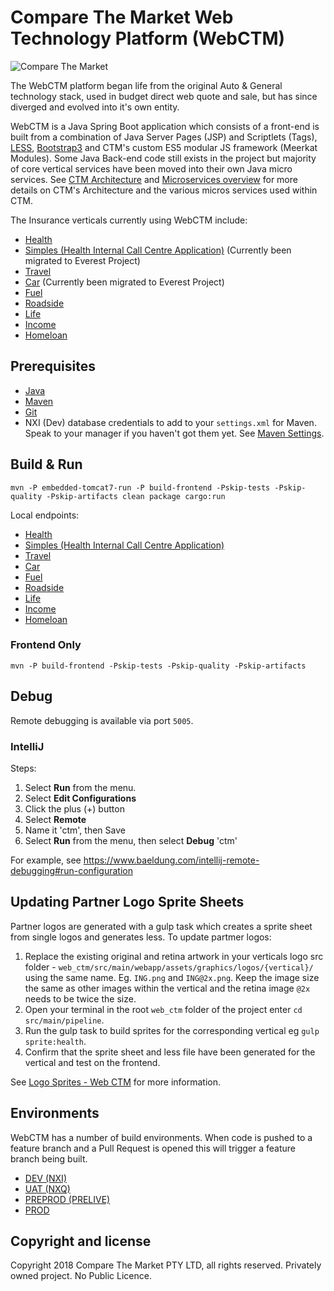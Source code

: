 # Compare The Market Web Technology Platform (WebCTM)

![Compare The Market](https://i.imgur.com/AprqyZd.png "Compare The Market Logo")

The WebCTM platform began life from the original Auto & General technology stack, used in budget direct web quote and sale, but has since diverged and evolved into it's own entity.

WebCTM is a Java Spring Boot application which consists of a front-end is built from a combination of Java Server Pages (JSP) and Scriptlets (Tags), [LESS](http://lesscss.org/), [Bootstrap3](http://getbootstrap.com) and CTM's custom ES5 modular JS framework (Meerkat Modules). Some Java Back-end code still exists in the project but majority of core vertical services have been moved into their own Java micro services. See [CTM Architecture](http://confluence:8090/display/CM/CtM+Architecture) and [Microservices overview](http://confluence:8090/display/CM/Microservices+overview) for more details on CTM's Architecture and the various micros services used within CTM.

The Insurance verticals currently using WebCTM include:
* [Health](https://secure.comparethemarket.com.au/ctm/health_quote_v4.jsp)
* [Simples (Health Internal Call Centre Application)](https://secure.comparethemarket.com.au/ctm/simples.jsp) (Currently been migrated to Everest Project)
* [Travel](https://secure.comparethemarket.com.au/ctm/travel_quote.jsp)
* [Car](https://secure.comparethemarket.com.au/ctm/car_quote.jsp) (Currently been migrated to Everest Project)
* [Fuel](https://secure.comparethemarket.com.au/ctm/fuel_quote.jsp)
* [Roadside](https://secure.comparethemarket.com.au/ctm/roadside_quote.jsp)
* [Life](https://secure.comparethemarket.com.au/ctm/life_quote.jsp)
* [Income](https://secure.comparethemarket.com.au/ctm/ip_quote.jsp)
* [Homeloan](https://secure.comparethemarket.com.au/ctm/homeloan_quote.jsp)

## Prerequisites
* [Java](http://www.oracle.com/technetwork/java/javase/downloads/jdk8-downloads-2133151.html)
* [Maven](https://maven.apache.org/download.cgi)
* [Git](https://git-scm.com/)
* NXI (Dev) database credentials to add to your `settings.xml` for Maven. Speak to your manager if you haven't got them yet. See [Maven Settings](https://ctmaus.atlassian.net/wiki/spaces/IT/pages/28147859/Setting+up+IntelliJ+WebCTM+Mac+OS+X+Ubuntu+16.04#Maven-Settings).

## Build & Run

```
mvn -P embedded-tomcat7-run -P build-frontend -Pskip-tests -Pskip-quality -Pskip-artifacts clean package cargo:run
```

Local endpoints:

* [Health](http://localhost:8080/ctm/health_quote_v4.jsp)
* [Simples (Health Internal Call Centre Application)](http://localhost:8080/ctm/simples.jsp)
* [Travel](http://localhost:8080/ctm/travel_quote.jsp)
* [Car](http://localhost:8080/ctm/car_quote.jsp)
* [Fuel](http://localhost:8080/ctm/fuel_quote.jsp)
* [Roadside](http://localhost:8080/ctm/roadside_quote.jsp)
* [Life](http://localhost:8080/ctm/life_quote.jsp)
* [Income](http://localhost:8080/ctm/ip_quote.jsp)
* [Homeloan](http://localhost:8080/ctm/homeloan_quote.jsp)

### Frontend Only

```
mvn -P build-frontend -Pskip-tests -Pskip-quality -Pskip-artifacts
```

## Debug

Remote debugging is available via port `5005`.

### IntelliJ

Steps:

1. Select **Run** from the menu.
2. Select **Edit Configurations**
3. Click the plus (+) button
4. Select **Remote**
5. Name it 'ctm', then Save
6. Select **Run** from the menu, then select **Debug** 'ctm'

For example, see https://www.baeldung.com/intellij-remote-debugging#run-configuration

## Updating Partner Logo Sprite Sheets
Partner logos are generated with a gulp task which creates a sprite sheet from single logos and generates less. To update partmer logos:
1. Replace the existing original and retina artwork in your verticals logo src folder - `web_ctm/src/main/webapp/assets/graphics/logos/{vertical}/` using the same name. Eg. `ING.png` and `ING@2x.png`. Keep the image size the same as other images within the vertical and the retina image `@2x` needs to be twice the size.
2. Open your terminal in the root `web_ctm` folder of the project enter `cd src/main/pipeline`.
3. Run the gulp task to build sprites for the corresponding vertical eg `gulp sprite:health`.
4. Confirm that the sprite sheet and less file have been generated for the vertical and test on the frontend.

See [Logo Sprites - Web CTM](http://confluence:8090/display/CM/Logo+Sprites+-+Web+CTM) for more information.

## Environments
WebCTM has a number of build environments. When code is pushed to a feature branch and a Pull Request is opened this will trigger a feature branch being built.

* [DEV (NXI)](http://ctm-vpc-41-web-ctm-01.dev.comparethemarket.cloud/launcher/)
* [UAT (NXQ)](http://nxq.secure.comparethemarket.com.au/ctm/)
* [PREPROD (PRELIVE)](https://prelive.secure.comparethemarket.com.au/ctm/)
* [PROD](https://secure.comparethemarket.com.au/ctm/)

## Copyright and license
Copyright 2018 Compare The Market PTY LTD, all rights reserved. Privately owned project. No Public Licence.
